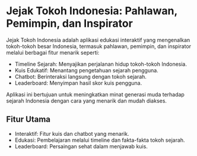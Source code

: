 # Jejak Tokoh Indonesia: Pahlawan, Pemimpin, dan Inspirator

Jejak Tokoh Indonesia adalah aplikasi edukasi interaktif yang mengenalkan tokoh-tokoh besar Indonesia, termasuk pahlawan, pemimpin, dan inspirator melalui berbagai fitur menarik seperti:
- Timeline Sejarah: Menyajikan perjalanan hidup tokoh-tokoh Indonesia.
- Kuis Edukatif: Menantang pengetahuan sejarah pengguna.
- Chatbot: Berinteraksi langsung dengan tokoh sejarah.
- Leaderboard: Menyimpan hasil skor kuis pengguna.

Aplikasi ini bertujuan untuk meningkatkan minat generasi muda terhadap sejarah Indonesia dengan cara yang menarik dan mudah diakses.

## Fitur Utama
- Interaktif: Fitur kuis dan chatbot yang menarik.
- Edukasi: Pembelajaran melalui timeline dan fakta-fakta tokoh sejarah.
- Leaderboard: Persaingan sehat dalam menjawab kuis.
